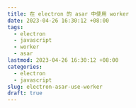 ```yaml
---
title: 在 electron 的 asar 中使用 worker
date: 2023-04-26 16:30:12 +08:00
tags:
  - electron
  - javascript
  - worker
  - asar
lastmod: 2023-04-26 16:30:12 +08:00
categories:
  - electron
  - javascript
slug: electron-asar-use-worker
draft: true
---
```

